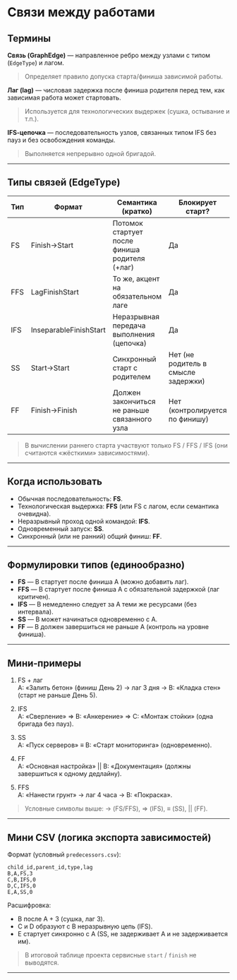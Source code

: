 # Связи между работами

## Термины

**Связь (GraphEdge)** — направленное ребро между узлами с типом (`EdgeType`) и лагом.
> Определяет правило допуска старта/финиша зависимой работы.

**Лаг (lag)** — числовая задержка после финиша родителя перед тем, как зависимая работа может стартовать.
> Используется для технологических выдержек (сушка, остывание и т.п.).

**IFS‑цепочка** — последовательность узлов, связанных типом IFS без пауз и без освобождения команды.
> Выполняется непрерывно одной бригадой.

---

## Типы связей (EdgeType)

| Тип | Формат                 | Семантика (кратко)                            | Блокирует старт?                    |
|-----|------------------------|-----------------------------------------------|-------------------------------------|
| FS  | Finish→Start           | Потомок стартует после финиша родителя (+лаг) | Да                                  |
| FFS | LagFinishStart         | То же, акцент на обязательном лаге            | Да                                  |
| IFS | InseparableFinishStart | Неразрывная передача выполнения (цепочка)     | Да                                  |
| SS  | Start→Start            | Синхронный старт с родителем                  | Нет (не родитель в смысле задержки) |
| FF  | Finish→Finish          | Должен закончиться не раньше связанного узла  | Нет (контролируется по финишу)      |

> В вычислении раннего старта участвуют только FS / FFS / IFS (они считаются «жёсткими» зависимостями).

---

## Когда использовать

- Обычная последовательность: **FS**.
- Технологическая выдержка: **FFS** (или FS с лагом, если семантика очевидна).
- Неразрывный проход одной командой: **IFS**.
- Одновременный запуск: **SS**.
- Синхронный (или не ранний) общий финиш: **FF**.

---

## Формулировки типов (единообразно)

- **FS** — B стартует после финиша A (можно добавить лаг).
- **FFS** — B стартует после финиша A с обязательной задержкой (лаг критичен).
- **IFS** — B немедленно следует за A теми же ресурсами (без интервала).
- **SS** — B может начинаться одновременно с A.
- **FF** — B должен завершиться не раньше A (контроль на уровне финиша).

---

## Мини‑примеры

1. FS + лаг  
   A: «Залить бетон» (финиш День 2) → лаг 3 дня → B: «Кладка стен» (старт не раньше День 5).

2. IFS  
   A: «Сверление» ⇒ B: «Анкерение» ⇒ C: «Монтаж стойки» (одна бригада без пауз).

3. SS  
   A: «Пуск серверов» ≡ B: «Старт мониторинга» (одновременно).

4. FF  
   A: «Основная настройка» || B: «Документация» (должны завершиться к одному дедлайну).

5. FFS  
   A: «Нанести грунт» → лаг 4 часа → B: «Покраска».

> Условные символы выше: → (FS/FFS), ⇒ (IFS), ≡ (SS), || (FF).

---

## Мини CSV (логика экспорта зависимостей)

Формат (условный `predecessors.csv`):

```
child_id,parent_id,type,lag
B,A,FS,3
C,B,IFS,0
D,C,IFS,0
E,A,SS,0
```

Расшифровка:

- B после A + 3 (сушка, лаг 3).
- C и D образуют с B неразрывную цепь (IFS).
- E стартует синхронно с A (SS, не задерживает A и не задерживается им).

> В итоговой таблице проекта сервисные `start` / `finish` не выводятся.

---

